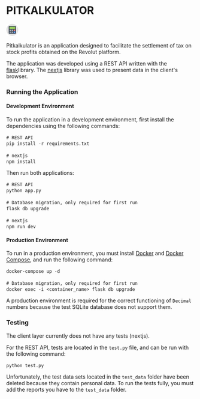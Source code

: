 #  PITKALKULATOR

![Pitkalkulator](./client/public/favicon.png "Pitkalkulator")

Pitkalkulator is an application designed to facilitate the settlement of tax on stock profits obtained on the Revolut platform.

The application was developed using a REST API written with the [flask](https://flask.palletsprojects.com/en/1.1.x/)library. The [nextjs](https://nextjs.org/) library was used to present data in the client's browser.


### Running the Application

#### Development Environment

To run the application in a development environment, first install the dependencies using the following commands:
```
# REST API
pip install -r requirements.txt

# nextjs
npm install
```

Then run both applications:

```
# REST API
python app.py

# Database migration, only required for first run
flask db upgrade

# nextjs
npm run dev
```

#### Production Environment
To run in a production environment, you must install [Docker](https://www.docker.com/) and [Docker Compose](https://docs.docker.com/compose/), and run the following command:

```
docker-compose up -d

# Database migration, only required for first run
docker exec -i <container_name> flask db upgrade 

```
A production environment is required for the correct functioning of `Decimal` numbers because the test SQLite database does not support them.

### Testing
The client layer currently does not have any tests (nextjs).

For the REST API, tests are located in the `test.py` file, and can be run with the following command:

```
python test.py
```
Unfortunately, the test data sets located in the `test_data` folder have been deleted because they contain personal data. To run the tests fully, you must add the reports you have to the `test_data` folder.

